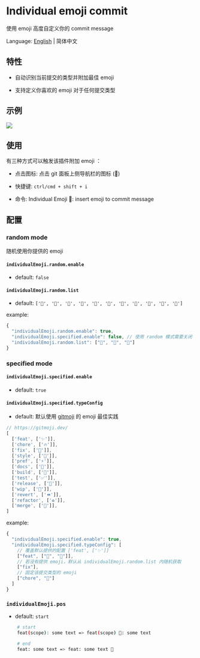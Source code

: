 # Individual emoji commit

使用 emoji 高度自定义你的 commit message

Language: [English](./README.md) | 简体中文

## 特性

- 自动识别当前提交的类型并附加最佳 emoji

- 支持定义你喜欢的 emoji 对于任何提交类型

## 示例

<img src='https://cdn.jsdelivr.net/gh/fz6m/Private-picgo@moe-2021/img/20210517024321.gif' />

## 使用

有三种方式可以触发该插件附加 emoji ：

 - 点击图标: 点击 git 面板上侧导航栏的图标 (🌸)

 - 快捷键: `ctrl/cmd + shift + i`

 - 命令: Individual Emoji 🌈: insert emoji to commit message

## 配置

### random mode

随机使用你提供的 emoji

#### `individualEmoji.random.enable`

- default: `false`

#### `individualEmoji.random.list`

- default: `['🍓', '🍉', '🍇', '🍒', '🍡', '🍥', '🍩', '🍰', '🍭', '🌸', '🌈']`

example:

```js
{
  "individualEmoji.random.enable": true,
  "individualEmoji.specified.enable": false, // 使用 random 模式需要关闭 specified 模式
  "individualEmoji.random.list": ["🧀", "🍫", "🍪"]
}
```

### specified mode

#### `individualEmoji.specified.enable`

- default: `true`

#### `individualEmoji.specified.typeConfig`

- default: 默认使用 [gitmoji](https://gitmoji.dev/) 的 emoji 最佳实践

```js
// https://gitmoji.dev/
[
  ['feat', ['✨']],
  ['chore', ['🔥']],
  ['fix', ['🐛']],
  ['style', ['🎨']],
  ['pref', ['⚡️']],
  ['docs', ['📝']],
  ['build', ['🚀']],
  ['test', ['✅']],
  ['release', ['🔖']],
  ['wip', ['🚧']],
  ['revert', ['⏪️']],
  ['refactor', ['♻️']],
  ['merge', ['🔀']],
]
```

example:

```js
{
  "individualEmoji.specified.enable": true,
  "individualEmoji.specified.typeConfig": [
    // 覆盖默认提供的配置 ['feat', ['✨']]
    ["feat", ["🌸", "🌈"]],
    // 若没有提供 emoji，默认从 individualEmoji.random.list 内随机获取
    ["fix"],
    // 固定该提交类型的 emoji
    ["chore", "🍎"]
  ]
}
```

### `individualEmoji.pos`

- default: `start`

```bash
    # start
    feat(scope): some text => feat(scope) 🌈: some text

    # end
    feat: some text => feat: some text 🌈
```

